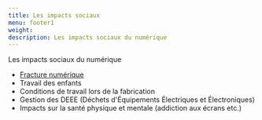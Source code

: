```yaml
---
title: Les impacts sociaux
menu: footer1
weight:
description: Les impacts sociaux du numérique
---
```

Les impacts sociaux du numérique

* [Fracture numérique](/page/fracture-numérique/)
* Travail des enfants
* Conditions de travail lors de la fabrication
* Gestion des DEEE (Déchets d'Équipements Électriques et Électroniques)
* Impacts sur la santé physique et mentale (addiction aux écrans etc.)